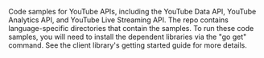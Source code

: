 Code samples for YouTube APIs, including the YouTube Data API, YouTube Analytics API, and YouTube Live Streaming API. The repo contains language-specific directories that contain the samples.
To run these code samples, you will need to install the dependent libraries via the "go get" command. See the client library's getting started guide for more details.

